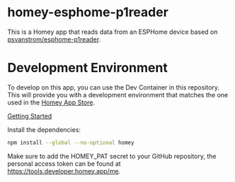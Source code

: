 # homey-esphome-p1reader

This is a Homey app that reads data from an ESPHome device based on [psvanstrom/esphome-p1reader](https://github.com/psvanstrom/esphome-p1reader).


# Development Environment

To develop on this app, you can use the Dev Container in this repository. This will provide you with a development environment that matches the one used in the [Homey App Store](https://homey.app/en-gb/developers/apps/).

[Getting Started](https://apps.developer.homey.app/the-basics/getting-started)

Install the dependencies:

```bash
npm install --global --no-optional homey
```

Make sure to add the HOMEY_PAT secret to your GitHub repository, the personal access token can be found at https://tools.developer.homey.app/me.

